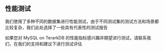 ## 性能测试

我们使用了多种不同的数据集进行性能测试，由于不同测试集的测试方法和场景都比较复杂，我们此处选择了一些具有代表性的测试报告

如果您对 MySQL on TerarkDB 的性能指标感兴趣并期望进行测试，请联系我们，在我们的支持和建议下进行测试评估
